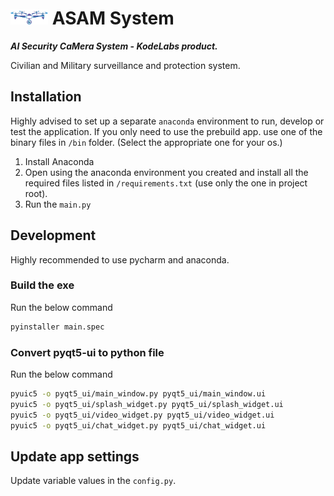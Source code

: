# <img src="data/images/icons/github_logo.png" height="24px"> ASAM System
___*AI Security CaMera System*_ - _*KodeLabs product.*___

Civilian and Military surveillance and protection system.

## Installation

Highly advised to set up a separate `anaconda` environment to run, develop or test the application. If you only need to use the prebuild app. use one of the binary files in `/bin` folder. (Select the appropriate one for your os.)

1. Install Anaconda
2. Open using the anaconda environment you created and install all the required files listed in `/requirements.txt` (use only the one in project root).
3. Run the `main.py`

## Development

Highly recommended to use pycharm and anaconda.

### Build the exe 

Run the below command

```bash
pyinstaller main.spec
```

### Convert pyqt5-ui to python file

Run the below command

```bash
pyuic5 -o pyqt5_ui/main_window.py pyqt5_ui/main_window.ui
pyuic5 -o pyqt5_ui/splash_widget.py pyqt5_ui/splash_widget.ui
pyuic5 -o pyqt5_ui/video_widget.py pyqt5_ui/video_widget.ui
pyuic5 -o pyqt5_ui/chat_widget.py pyqt5_ui/chat_widget.ui
```

## Update app settings

Update variable values in the `config.py`.

